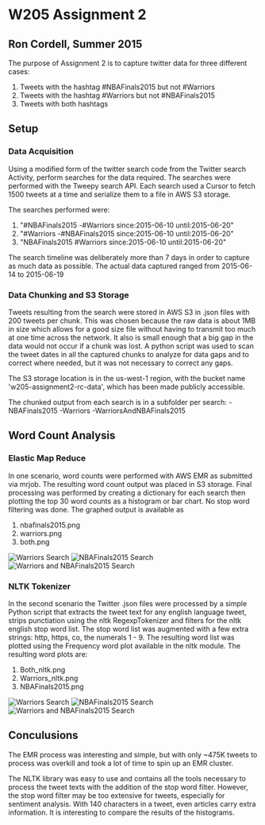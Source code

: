 # W205 Assignment 2 #
## Ron Cordell, Summer 2015 ##

The purpose of Assignment 2 is to capture twitter data for three different cases:
 1. Tweets with the hashtag #NBAFinals2015 but not #Warriors
 2. Tweets with the hashtag #Warriors but not #NBAFinals2015
 3. Tweets with both hashtags

## Setup ##

### Data Acquisition ###

Using a modified form of the twitter search code from the Twitter search Activity, perform searches for the data required.
The searches were performed with the Tweepy search API. Each search used a Cursor to fetch 1500 tweets at a time and serialize
them to a file in AWS S3 storage.

The searches performed were:
 1. "#NBAFinals2015 -#Warriors since:2015-06-10 until:2015-06-20"
 2. "#Warriors -#NBAFinals2015 since:2015-06-10 until:2015-06-20"
 3. "NBAFinals2015 #Warriors since:2015-06-10 until:2015-06-20"

The search timeline was deliberately more than 7 days in order to capture as much data as possible. The actual data captured ranged
from 2015-06-14 to 2015-06-19

### Data Chunking and S3 Storage ###

Tweets resulting from the search were stored in AWS S3 in .json files with 200 tweets per chunk. This was chosen because the raw data
is about 1MB in size which allows for a good size file without having to transmit too much at one time across the network. It also is
small enough that a big gap in the data would not occur if a chunk was lost. A python script was used to scan the tweet dates in all
the captured chunks to analyze for data gaps and to correct where needed, but it was not necessary to correct any gaps.

The S3 storage location is in the us-west-1 region, with the bucket name 'w205-assignment2-rc-data', which has been made publicly
accessible.

The chunked output from each search is in a subfolder per search:
 -NBAFinals2015
 -Warriors
 -WarriorsAndNBAFinals2015

## Word Count Analysis ##

### Elastic Map Reduce ###

In one scenario, word counts were performed with AWS EMR as submitted via mrjob. The resulting word count output was placed in S3 storage.
Final processing was performed by creating a dictionary for each search then plotting the top 30 word counts as a histogram or bar
chart. No stop word filtering was done. The graphed output is available as 
 1. nbafinals2015.png
 2. warriors.png
 3. both.png

![Warriors Search](/hist/warriors.png "#Warriors")
![NBAFinals2015 Search](/hist/nbafinals2015.png "#NBAFinals2015")
![Warriors and NBAFinals2015 Search](/hist/warriors.png "#Warriors and #NBAFinals2015")

### NLTK Tokenizer ###

In the second scenario the Twitter .json files were processed by a simple Python script that extracts the tweet text for any english 
language tweet, strips punctiation using the nltk RegexpTokenizer and filters for the nltk english stop word list. The stop word list
was augmented with a few extra strings: http, https, co, the numerals 1 - 9. The resulting word list was plotted using the Frequency
word plot available in the nltk module. The resulting word plots are:
 1. Both_nltk.png
 2. Warriors_nltk.png
 3. NBAFinals2015.png

![Warriors Search](/hist/Warriors_nltk.png "#Warriors")
![NBAFinals2015 Search](/hist/NBAFinals2015_nltk.png "#NBAFinals2015")
![Warriors and NBAFinals2015 Search](/hist/Both_nltk.png "#Warriors and #NBAFinals2015")

 ## Conculusions ##

 The EMR process was interesting and simple, but with only ~475K tweets to process was overkill and took a lot of time to spin up an 
 EMR cluster. 

 The NLTK library was easy to use and contains all the tools necessary to process the tweet texts with the addition of the stop word 
 filter. However, the stop word filter may be too extensive for tweets, especially for sentiment analysis. With 140 characters in a 
 tweet, even articles carry extra information. It is interesting to compare the results of the histograms.

